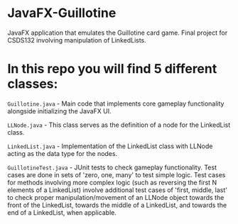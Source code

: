 # JavaFX-Guillotine
JavaFX application that emulates the Guillotine card game. Final project for CSDS132 involving manipulation of LinkedLists.

# In this repo you will find 5 different classes:
`Guillotine.java` - Main code that implements core gameplay functionality alongside initializing the JavaFX UI.

`LLNode.java` - This class serves as the definition of a node for the LinkedList class.

`LinkedList.java` - Implementation of the LinkedList class with LLNode acting as the data type for the nodes.

`GuillotineTest.java` - JUnit tests to check gameplay functionality. Test cases are done in sets of 'zero, one, many' to test simple logic. Test cases for methods involving more complex logic (such as reversing the first N elements of a LinkedList) involve additional test cases of 'first, middle, last' to check proper manipulation/movement of an LLNode object towards the front of the LinkedList, towards the middle of a LinkedList, and towards the end of a LinkedList, when applicable.

